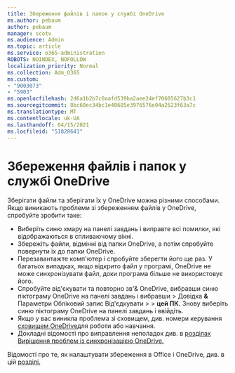 ```yaml
---
title: Збереження файлів і папок у службі OneDrive
ms.author: pebaum
author: pebaum
manager: scotv
ms.audience: Admin
ms.topic: article
ms.service: o365-administration
ROBOTS: NOINDEX, NOFOLLOW
localization_priority: Normal
ms.collection: Adm_O365
ms.custom:
- "9003073"
- "5903"
ms.openlocfilehash: 2d6a1b2b7c0aafd539ba2aee24ef70605627b3c1
ms.sourcegitcommit: 8bc60ec34bc1e40685e3976576e04a2623f63a7c
ms.translationtype: MT
ms.contentlocale: uk-UA
ms.lasthandoff: 04/15/2021
ms.locfileid: "51828641"
---
```

# <a name="saving-files-and-folders-to-onedrive"></a>Збереження файлів і папок у службі OneDrive

Зберігати файли та зберігати їх у OneDrive можна різними способами. Якщо виникають проблеми зі збереженням файлів у OneDrive, спробуйте зробити таке:

- Виберіть синю хмару на панелі завдань і виправте всі помилки, які відображаються в спливаючому вікні.
- Збережіть файли, відмінні від папки OneDrive, а потім спробуйте повернути їх до папки OneDrive.
- Перезавантажте комп'ютер і спробуйте зберегти його ще раз. У багатьох випадках, якщо відкрито файл у програмі, OneDrive не може синхронізувати файл, доки програма більше не використовує його.    
- Спробуйте від'єкувати та повторно зв'& OneDrive, вибравши синю піктограму OneDrive на панелі завдань і вибравши > Довідка **&** Параметри Обліковий запис Від'єдкувати  >    >  **цей ПК.** Знову виберіть синю піктограму OneDrive на панелі завдань і ввійдіть.
- Якщо у вас виникла проблема зі сховищем, див. номери керування [сховищем OneDrive](https://support.microsoft.com/office/manage-your-onedrive-for-work-or-school-storage-31519161-059c-4764-b6f8-f5cd29f7fe68)для роботи або навчання.
- Докладні відомості про виправлення неполадок див. в [розділах Вирішення проблем із синхронізацією OneDrive.](https://docs.microsoft.com/alchemyinsights/fix-onedrive-sync-issues)  

Відомості про те, як налаштувати збереження в Office і OneDrive, див. в цій [розділі.](https://support.microsoft.com/office/customize-the-save-experience-in-office-786200a7-f5f2-4d26-a3ae-b78c60dd5d3b)
